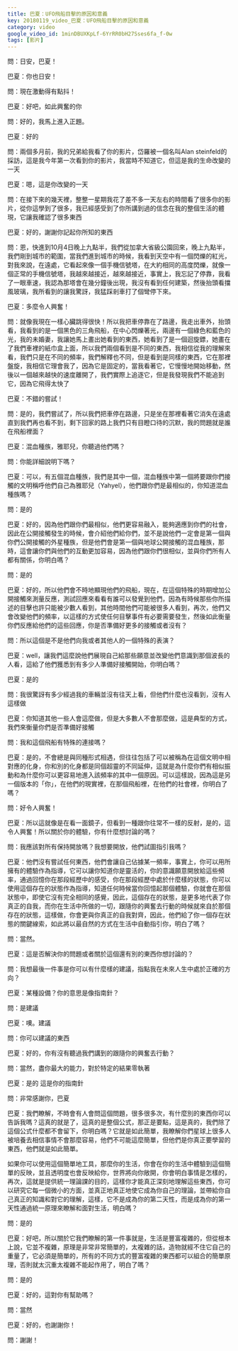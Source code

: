 ```yaml
---
title: 巴夏：UFO飛船目擊的原因和意義
key: 20180119_video_巴夏：UFO飛船目擊的原因和意義
category: video
google_video_id: 1minDBUXKpLf-6YrRR0bH27Sses6fa_f-0w
tags: [影片]
---
```


問：日安，巴夏！

巴夏：你也日安！

問：現在激動得有點抖！

巴夏：好吧，如此興奮的你

問：好的，我馬上進入正題。

巴夏：好的

問：兩個多月前，我的兄弟給我看了你的影片，岱羅被一個名叫Alan steinfeld的採訪，這是我今年第一次看到你的影片，我當時不知道它，但這是我的生命改變的一天

巴夏：嗯，這是你改變的一天

問：在接下來的幾天裡，整整一星期我花了差不多一天左右的時間看了很多你的影片，從你這學到了很多，我已經感受到了你所講到過的信念在我的整個生活的體現，它讓我確認了很多東西

巴夏：好的，謝謝你記起你所知的東西

問：恩，快進到10月4日晚上九點半，我們從加拿大省級公園回來，晚上九點半，我們剛到城市的範圍，當我們進到城市的時候，我看到天空中有一個閃爍的紅光，對我來說，在遠處，它看起來像一個手機信號塔，在大約相同的高度閃爍，就像一個正常的手機信號塔，我越來越接近，越來越接近，事實上，我忘記了停靠，我看了一眼車速，我認為那塔會在幾分鐘後出現，我沒有看到任何建築，然後抬頭看擋風玻璃，我所看到的讓我驚訝，我猛踩剎車打了個彎停下來。

巴夏：多麼令人興奮！

問：就像我現在一樣心臟跳得很快！所以我把車停靠在了路邊，我走出車外，抬頭看，我看到的是一個黑色的三角飛船，在中心閃爍著光，兩邊有一個綠色和藍色的光，我的未婚妻，我讓她馬上畫出她看到的東西，她看到了是一個迴旋鏢，她畫在了我們車裡的紙巾盒上面，所以我們兩個看到是不同的東西，我相信從我的理解來看，我們只是在不同的頻率，我們解釋也不同，但是看到是同樣的東西，它在那裡盤旋，我相信它理會我了，因為它是固定的，當我看著它，它慢慢地開始移動，然後以一個越來越快的速度離開了，我們實際上追逐它，但是我發現我們不能追到它，因為它飛得太快了

巴夏：不錯的嘗試！

問：是的，我們嘗試了，所以我們把車停在路邊，只是坐在那裡看著它消失在遠處直到我們再也看不到，剩下回家的路上我們只有目瞪口待的沉默，我的問題就是誰在飛船裡面？

巴夏：混血種族，雅耶兒，你聽過他們嗎？

問：你能詳細說明下嗎？

巴夏：可以，有五個混血種族，我們是其中一個，混血種族中第一個將要跟你們接觸的文明稱呼他們自己為雅耶兒（Yahyel），他們跟你們是最相似的，你知道混血種族嗎？

問：是的

巴夏：好的，因為他們跟你們最相似，他們更容易融入，能夠適應到你們的社會，因此在公開接觸發生的時候，會介紹他們給你們，並不是說他們一定會是第一個與你們公開接觸的外星種族，但是他們會是第一個與地球公開接觸的混血種族，那時，這會讓你們與他們的互動更加容易，因為他們跟你們很相似，並與你們所有人都有關係，你明白嗎？

問：是的

巴夏：好的，所以他們會不時地顯現他們的飛船，現在，在這個特殊的時期增加公開接觸來測量反應，測試回應來看看有誰可以發覺到他們，因為有時候那些你所描述的目擊也許只能被少數人看到，其他時間他們可能被很多人看到，再次，他們又會改變他們的頻率，以這樣的方式使任何目擊事件有必要需要發生，然後如此衡量你們反應給他們的這些回應，你是否準備好更多的接觸或者沒有？

問：所以這個是不是他們向我或者其他人的一個特殊的表演？

巴夏：well，讓我們這麼說他們展現自己給那些願意並改變他們意識到那個波長的人看，這給了他們獲悉到有多少人準備好接觸開始，你明白嗎？

巴夏：是的

問：我很驚訝有多少經過我的車輛並沒有往天上看，但他們什麼也沒看到，沒有人這樣做

巴夏：你知道其他一些人會這麼做，但是大多數人不會那麼做，這是典型的方式，我們來衡量你們是否準備好接觸

問：我和這個飛船有特殊的連接嗎？

巴夏：是的，不會總是與同種形式相遇，但往往包括了可以被稱為在這個文明中相對應的化身，你和別的化身都是同個超靈的不同延伸，這就是為什麼你們有相似振動和為什麼你可以更容易地進入該頻率的其中一個原因。可以這樣說，因為這是另一個版本的「你」，在他們的現實裡，在那個飛船裡，在他們的社會裡，你明白了嗎？

問：好令人興奮！

巴夏：所以這就像是在看一面鏡子，但看到一種跟你往常不一樣的反射，是的，這令人興奮！所以關於你的體驗，你有什麼想討論的嗎？

問：我應該對所有保持開放嗎？我想要開放，他們試圖指引我嗎？

巴夏：他們沒有嘗試任何東西，他們會讓自己佔據某一頻率，事實上，你可以用所擁有的體驗作為指導，它可以讓你知道你是靈活的，你的意識願意開放給這些頻率，通過回憶你在那段經歷中的感受，你在那段經歷中處於什麼樣的狀態，你可以使用這個存在的狀態作為指導，知道任何時候當你回憶起那個體驗，你就會在那個狀態中，即使它沒有完全相同的感覺，因此，這個存在的狀態，是更多地代表了你真正的自我，而你在生活中所做的一切，跟隨你的興奮去行動的時候就來自於那個存在的狀態，這樣做，你會更與你真正的自我對齊，因此，他們給了你一個存在狀態的關鍵線索，如此將以最自然的方式在生活中自動指引你，明白了嗎？

問：當然。

巴夏：這是否解決你的問題或者關於這個還有別的東西你想討論的？

問：我想最後一件事是你可以有什麼樣的建議，指點我在未來人生中處於正確的方向？

巴夏：某種設備？你的意思是像指南針？

問：是建議

巴夏：噢。建議

問：你可以建議的東西

巴夏：好的，你有沒有聽過我們講到的跟隨你的興奮去行動？

問：當然，盡你最大的能力，對於特定的結果零執著

巴夏：是的 這是你的指南針

問：非常感謝你，巴夏

巴夏：我們瞭解，不時會有人會問這個問題，很多很多次，有什麼別的東西你可以告訴我嗎？這真的就是了，這真的是整個公式，那正是要點，這是真的，我們除了這個公式什麼都不會留下，你明白嗎？它就是如此簡單，我瞭解你們星球上很多人被培養去相信事情不會那麼容易，他們不可能這麼簡單，但他們是你真正要學習的東西，他們就是如此簡單。

如果你可以使用這個簡單地工具，那麼你的生活，你會在你的生活中體驗到這個簡單的反映，並且透明度也會反映給你，世界將向你敞開，你會明白事情是怎樣的，再次，這就是提供統一理論課的目的，這樣你才能真正深刻地理解這些東西，你可以研究它每一個微小的方面，並真正地真正地使它成為你自己的理論，並帶給你自己真正的知識和對它的理解，這樣，它不是成為你的第二天性，而是成為你的第一天性通過統一原理來瞭解和面對生活，明白嗎？

問：是的

巴夏：好吧，所以關於它我們瞭解的第一件事就是，生活是豐富複雜的，但從根本上說，它並不複雜，原理是非常非常簡單的，太複雜的話，造物就經不住它自己的重量了，它必須是簡單的，所有的不同方式的豐富複雜的東西都可以組合的簡單原理，否則就太沉重太複雜不能起作用了，明白了嗎？

問：是的

巴夏：好的，這對你有幫助嗎？

問：當然

巴夏：好的，也謝謝你！

問：謝謝！
